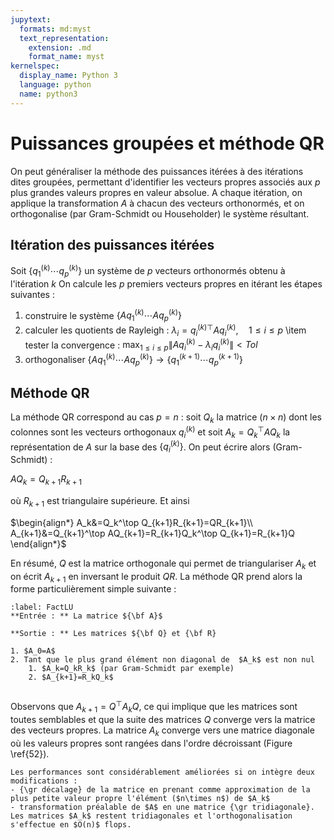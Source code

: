 ```yaml
---
jupytext:
  formats: md:myst
  text_representation:
    extension: .md
    format_name: myst
kernelspec:
  display_name: Python 3
  language: python
  name: python3
---
```

# Puissances groupées et méthode QR

On peut généraliser la méthode des puissances itérées à des itérations dites groupées, permettant d'identifier les vecteurs propres associés aux $p$ plus grandes valeurs propres
en valeur absolue. A chaque itération, on applique la transformation $A$ à chacun des vecteurs orthonormés, et on orthogonalise (par Gram-Schmidt ou Householder) le système résultant.

## Itération des puissances itérées

Soit $\{q_1^{(k)}\cdots q_p^{(k)}\}$ un système de $p$ vecteurs orthonormés obtenu à l'itération $k$ On calcule les $p$ premiers vecteurs propres en itérant les étapes suivantes : 

1. construire le système $\{Aq_1^{(k)}\cdots Aq_p^{(k)}\}$
2. calculer les quotients de Rayleigh : $\lambda_i={q^{(k)}_i}^\top Aq_i^{(k)},\quad 1\leq i\leq p$
    \item tester la convergence : $\displaystyle\max_{1\leq i\leq p} \|Aq_i^{(k)}-\lambda_i q_i^{(k)} \|<Tol$
3. orthogonaliser $\{Aq_1^{(k)}\cdots Aq_p^{(k)}\} \rightarrow \{q_1^{(k+1)}\cdots q_p^{(k+1)}\}$



## Méthode QR


La méthode QR correspond au cas $p=n$ : soit $Q_k$ la matrice ($n\times n$) dont les colonnes sont les vecteurs orthogonaux $q_i^{(k)}$ et soit $A_k=Q_k^\top AQ_k$ la représentation de $A$ sur la base des $\{q_i^{(k)}\}$. On peut écrire alors (Gram-Schmidt) : 

$AQ_k=Q_{k+1}R_{k+1}$ 

où $R_{k+1}$ est triangulaire supérieure. Et ainsi 

$\begin{align*}
A_k&=Q_k^\top Q_{k+1}R_{k+1}=QR_{k+1}\\
A_{k+1}&=Q_{k+1}^\top AQ_{k+1}=R_{k+1}Q_k^\top Q_{k+1}=R_{k+1}Q
\end{align*}$

En résumé, $Q$ est la matrice orthogonale qui permet de triangulariser $A_k$ et on écrit $A_{k+1}$ en inversant le produit $QR$. La méthode QR prend alors la forme particulièrement simple suivante :

```{prf:algorithm} Algorithme QR
:label: FactLU
**Entrée : ** La matrice ${\bf A}$

**Sortie : ** Les matrices ${\bf Q} et {\bf R}

1. $A_0=A$
2. Tant que le plus grand élément non diagonal de  $A_k$ est non nul
    1. $A_k=Q_kR_k$ (par Gram-Schmidt par exemple)
    2. $A_{k+1}=R_kQ_k$
    
```

Observons que $A_{k+1}=Q^\top A_kQ$, ce qui implique que les matrices sont toutes semblables et que la suite des matrices  $Q$ converge vers la matrice des vecteurs propres. La matrice $A_k$ converge vers une matrice diagonale où les valeurs propres sont rangées dans l'ordre décroissant (Figure \ref{52}). 



```{prf:remark}
Les performances sont considérablement améliorées si on intègre deux modifications :
- {\gr décalage} de la matrice en prenant comme approximation de la plus petite valeur propre l'élément ($n\times n$) de $A_k$
- transformation préalable de $A$ en une matrice {\gr tridiagonale}. Les matrices $A_k$ restent tridiagonales et l'orthogonalisation s'effectue en $O(n)$ flops.
```
